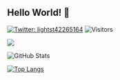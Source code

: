 ## Hello World! 👋

<!--
**namonaki1234/namonaki1234** is a ✨ _special_ ✨ repository because its `README.md` (this file) appears on your GitHub profile.
Here are some ideas to get you started:
- 🔭 I’m currently working on ...
- 🌱 I’m currently learning ...
- 👯 I’m looking to collaborate on ...
- 🤔 I’m looking for help with ...
- 💬 Ask me about ...
- 📫 How to reach me: ...
- 😄 Pronouns: ...
- ⚡ Fun fact: ...
-->

[![Twitter: lightst42265164](https://img.shields.io/twitter/follow/lightst42265164?style=social)](https://twitter.com/lightst42265164)
![Visitors](https://visitor-badge.glitch.me/badge?page_id=namonaki1234&left_color=gray&right_color=blue)

![](https://github-profile-summary-cards.vercel.app/api/cards/profile-details?username=namonaki1234&theme=vue)

![GitHub Stats](https://github-readme-stats.vercel.app/api?username=namonaki1234&show_icons=true)

[![Top Langs](https://github-readme-stats.vercel.app/api/top-langs/?username=namonaki1234&layout=compact&langs_count=6)](https://github.com/anuraghazra/github-readme-stats)
